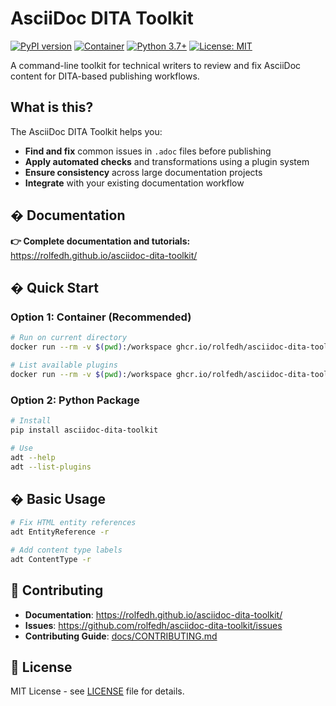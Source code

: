 # AsciiDoc DITA Toolkit

[![PyPI version](https://img.shields.io/pypi/v/asciidoc-dita-toolkit.svg)](https://pypi.org/project/asciidoc-dita-toolkit/)
[![Container](https://img.shields.io/badge/container-ghcr.io-blue?logo=docker)](https://github.com/rolfedh/asciidoc-dita-toolkit/pkgs/container/asciidoc-dita-toolkit-prod)
[![Python 3.7+](https://img.shields.io/badge/python-3.7+-blue.svg)](https://www.python.org/downloads/)
[![License: MIT](https://img.shields.io/badge/License-MIT-yellow.svg)](https://opensource.org/licenses/MIT)

A command-line toolkit for technical writers to review and fix AsciiDoc content for DITA-based publishing workflows.

##  What is this?

The AsciiDoc DITA Toolkit helps you:

- **Find and fix** common issues in `.adoc` files before publishing
- **Apply automated checks** and transformations using a plugin system  
- **Ensure consistency** across large documentation projects
- **Integrate** with your existing documentation workflow

## � Documentation

**👉 Complete documentation and tutorials:** https://rolfedh.github.io/asciidoc-dita-toolkit/

## � Quick Start

### Option 1: Container (Recommended)

```sh
# Run on current directory
docker run --rm -v $(pwd):/workspace ghcr.io/rolfedh/asciidoc-dita-toolkit-prod:latest --help

# List available plugins
docker run --rm -v $(pwd):/workspace ghcr.io/rolfedh/asciidoc-dita-toolkit-prod:latest --list-plugins
```

### Option 2: Python Package

```sh
# Install
pip install asciidoc-dita-toolkit

# Use
adt --help
adt --list-plugins
```

## � Basic Usage

```sh
# Fix HTML entity references
adt EntityReference -r

# Add content type labels  
adt ContentType -r
```

## 🤝 Contributing

- **Documentation**: https://rolfedh.github.io/asciidoc-dita-toolkit/
- **Issues**: https://github.com/rolfedh/asciidoc-dita-toolkit/issues
- **Contributing Guide**: [docs/CONTRIBUTING.md](docs/CONTRIBUTING.md)

## 📄 License

MIT License - see [LICENSE](LICENSE) file for details.

